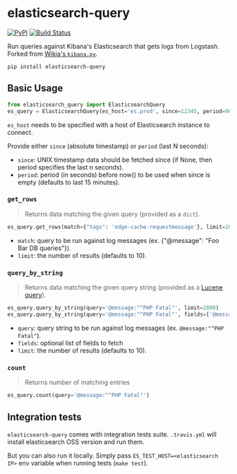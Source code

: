 elasticsearch-query
===================

[![PyPI](https://img.shields.io/pypi/v/elasticsearch-query.svg)](https://pypi.python.org/pypi/elasticsearch-query)
[![Build Status](https://travis-ci.org/macbre/elasticsearch-query.svg?branch=master)](https://travis-ci.org/macbre/elasticsearch-query)

Run queries against Kibana's Elasticsearch that gets logs from Logstash. Forked from [Wikia's `kibana.py`](https://github.com/Wikia/python-commons/blob/master/wikia/common/kibana/kibana.py).

```
pip install elasticsearch-query
```

## Basic Usage

```python
from elasticsearch_query import ElasticsearchQuery
es_query = ElasticsearchQuery(es_host='es.prod', since=12345, period=900)
```

`es_host` needs to be specified with a host of Elasticsearch instance to connect.

Provide either `since` (absolute timestamp) or `period` (last N seconds):

* `since`: UNIX timestamp data should be fetched since (if None, then period specifies the last n seconds).
* `period`: period (in seconds) before now() to be used when since is empty (defaults to last 15 minutes).

### `get_rows`

> Returns data matching the given query (provided as a `dict`).

```python
es_query.get_rows(match={"tags": 'edge-cache-requestmessage'}, limit=2000)
```

* `match`: query to be run against log messages (ex. {"@message": "Foo Bar DB queries"}).
* `limit`: the number of results (defaults to 10).

### `query_by_string`

> Returns data matching the given query string (provided as a [Lucene query](https://lucene.apache.org/core/2_9_4/queryparsersyntax.html)).

```python
es_query.query_by_string(query='@message:"^PHP Fatal"', limit=2000)
es_query.query_by_string(query='@message:"^PHP Fatal"', fields=['@message', '@es_query_host'], limit=2000)
```

* `query`: query string to be run against log messages (ex. `@message:"^PHP Fatal"`).
* `fields`: optional list of fields to fetch
* `limit`: the number of results (defaults to 10).

### `count`

> Returns number of matching entries

```python
es_query.count(query='@message:"^PHP Fatal"')
```

## Integration tests

`elasticsearch-query` comes with integration tests suite. `.travis.yml` will install elasticsearch OSS version and run them.

But you can also run it locally. Simply pass `ES_TEST_HOST=<elasticsearch IP>` env variable when running tests (`make test`).
